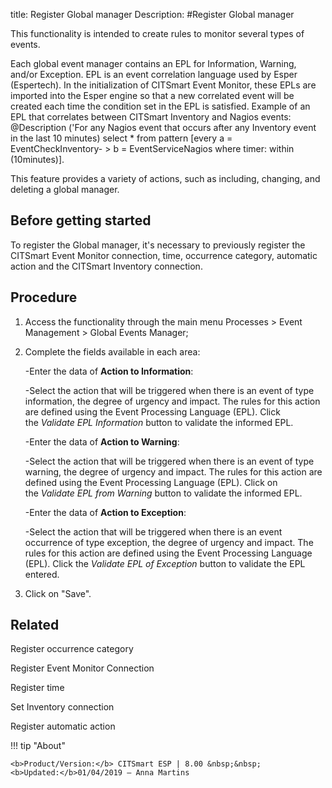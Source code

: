 title: Register Global manager
Description: 
#Register Global manager

This functionality is intended to create rules to monitor several types of
events.

Each global event manager contains an EPL for Information, Warning, and/or
Exception. EPL is an event correlation language used by Esper (Espertech). In
the initialization of CITSmart Event Monitor, these EPLs are imported into the
Esper engine so that a new correlated event will be created each time the
condition set in the EPL is satisfied. Example of an EPL that correlates between
CITSmart Inventory and Nagios events: \@Description ('For any Nagios event that
occurs after any Inventory event in the last 10 minutes) select \* from pattern
[every a = EventCheckInventory- \> b = EventServiceNagios where timer: within
(10minutes)].

This feature provides a variety of actions, such as including, changing, and
deleting a global manager.

Before getting started
--------------------------

To register the Global manager, it's necessary to previously register the
CITSmart Event Monitor connection, time, occurrence category, automatic action
and the CITSmart Inventory connection.

Procedure
-------------

1.  Access the functionality through the main menu Processes \> Event Management
    \> Global Events Manager;

2.  Complete the fields available in each area:

    -Enter the data of **Action to Information**:

       -Select the action that will be triggered when there is an event of type
         information, the degree of urgency and impact. The rules for this action
         are defined using the Event Processing Language (EPL). Click
         the *Validate EPL Information* button to validate the informed EPL.

    -Enter the data of **Action to Warning**:

       -Select the action that will be triggered when there is an event of type
         warning, the degree of urgency and impact. The rules for this action are
         defined using the Event Processing Language (EPL). Click on
         the *Validate EPL from Warning* button to validate the informed EPL.

    -Enter the data of **Action to Exception**:

       -Select the action that will be triggered when there is an event
         occurrence of type exception, the degree of urgency and impact. The
         rules for this action are defined using the Event Processing Language
         (EPL). Click the *Validate EPL of Exception* button to validate the EPL
         entered.

1.  Click on "Save".

Related
-------

Register occurrence category

Register Event Monitor Connection

Register time

Set Inventory connection

Register automatic action


!!! tip "About"

    <b>Product/Version:</b> CITSmart ESP | 8.00 &nbsp;&nbsp;
    <b>Updated:</b>01/04/2019 – Anna Martins
